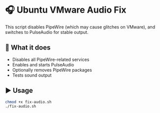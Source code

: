 # 🎧 Ubuntu VMware Audio Fix

This script disables PipeWire (which may cause glitches on VMware), and switches to PulseAudio for stable output.

## 🔧 What it does

- Disables all PipeWire-related services
- Enables and starts PulseAudio
- Optionally removes PipeWire packages
- Tests sound output

## ▶️ Usage

```bash
chmod +x fix-audio.sh
./fix-audio.sh
